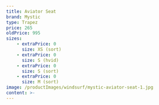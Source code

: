 ```yaml
---
title: Aviator Seat
brand: Mystic
type: Trapez
price: 265
oldPrice: 995
sizes:
    - extraPrice: 0
      size: XS (sort)
    - extraPrice: 0
      size: S (hvid)
    - extraPrice: 0
      size: S (sort)
    - extraPrice: 0
      size: M (sort)
image: /productImages/windsurf/mystic-aviator-seat-1.jpg
content: >-
---
```

